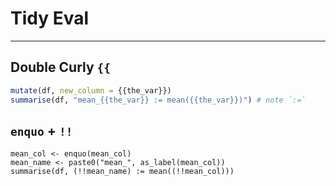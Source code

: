 # Tidy Eval

---

## Double Curly `{{`

```R
mutate(df, new_column = {{the_var}})
summarise(df, "mean_{{the_var}} := mean({{the_var}})") # note `:=`
```

## `enquo` + `!!`

```
mean_col <- enquo(mean_col)
mean_name <- paste0("mean_", as_label(mean_col))
summarise(df, (!!mean_name) := mean((!!mean_col)))
```